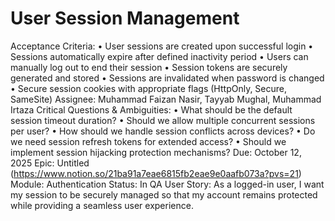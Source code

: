 # User Session Management

Acceptance Criteria: • User sessions are created upon successful login
• Sessions automatically expire after defined inactivity period
• Users can manually log out to end their session
• Session tokens are securely generated and stored
• Sessions are invalidated when password is changed
• Secure session cookies with appropriate flags (HttpOnly, Secure, SameSite)
Assignee: Muhammad Faizan Nasir, Tayyab Mughal, Muhammad Irtaza
Critical Questions & Ambiguities: • What should be the default session timeout duration?
• Should we allow multiple concurrent sessions per user?
• How should we handle session conflicts across devices?
• Do we need session refresh tokens for extended access?
• Should we implement session hijacking protection mechanisms?
Due: October 12, 2025
Epic: Untitled (https://www.notion.so/21ba91a7eae6815fb2eae9e0aafb073a?pvs=21)
Module: Authentication
Status: In QA
User Story: As a logged-in user, I want my session to be securely managed so that my account remains protected while providing a seamless user experience.